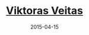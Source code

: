 ---
title: <a href='https://vveitas.wordpress.com/' target='blank'>Viktoras Veitas</a>
layout: default
date: 2015-04-15
img: ../people/viktoras.png
link: speakers/vveitas
category: Speakers
description: |
 <p class="lead"><a href="speakers/vveitas">Bootstrapping the GBI Open Value Network</a></p>
---